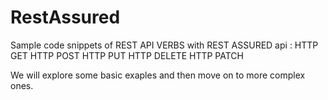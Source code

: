 # RestAssured
Sample code snippets of REST API VERBS with REST ASSURED api : 
HTTP GET
HTTP POST
HTTP PUT
HTTP DELETE
HTTP PATCH


We will explore some basic exaples and then move on to more complex ones.
